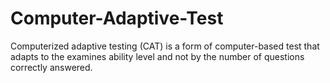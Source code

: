 # Computer-Adaptive-Test
Computerized adaptive testing (CAT) is a form of computer-based test that adapts to the examines ability level and not by the number of questions correctly answered.
